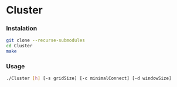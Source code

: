 # Cluster

### Instalation

```bash
git clone --recurse-submodules
cd Cluster
make
```

### Usage
```bash
./Cluster [h] [-s gridSize] [-c minimalConnect] [-d windowSize]
```
